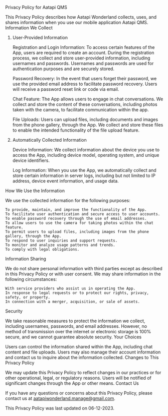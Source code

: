 Privacy Policy for Aatapi QMS

This Privacy Policy describes how Aatapi Wonderland collects, uses, and shares information when you use our mobile application Aatapi QMS.
Information We Collect
1. User-Provided Information

    Registration and Login Information: To access certain features of the App, users are required to create an account. During the registration process, we collect and store user-provided information, including usernames and passwords. Usernames and passwords are used for authentication purposes and are securely stored.

    Password Recovery: In the event that users forget their password, we use the provided email address to facilitate password recovery. Users will receive a password reset link or code via email.

    Chat Feature: The App allows users to engage in chat conversations. We collect and store the content of these conversations, including photos taken with the camera, to facilitate communication within the app.

    File Uploads: Users can upload files, including documents and images from the phone gallery, through the App. We collect and store these files to enable the intended functionality of the file upload feature.

2. Automatically Collected Information

    Device Information: We collect information about the device you use to access the App, including device model, operating system, and unique device identifiers.

    Log Information: When you use the App, we automatically collect and store certain information in server logs, including but not limited to IP address, device event information, and usage data.

How We Use the Information

We use the collected information for the following purposes:

    To provide, maintain, and improve the functionality of the App.
    To facilitate user authentication and secure access to user accounts.
    To enable password recovery through the use of email addresses.
    To allow users to use the camera for taking photos within the chat feature.
    To permit users to upload files, including images from the phone gallery, through the App.
    To respond to user inquiries and support requests.
    To monitor and analyze usage patterns and trends.
    To comply with legal obligations.

Information Sharing

We do not share personal information with third parties except as described in this Privacy Policy or with user consent. We may share information in the following circumstances:

    With service providers who assist us in operating the App.
    In response to legal requests or to protect our rights, privacy, safety, or property.
    In connection with a merger, acquisition, or sale of assets.

Security

We take reasonable measures to protect the information we collect, including usernames, passwords, and email addresses. However, no method of transmission over the internet or electronic storage is 100% secure, and we cannot guarantee absolute security.
Your Choices

Users can control the information shared within the App, including chat content and file uploads. Users may also manage their account information and contact us to inquire about the information collected.
Changes to This Privacy Policy

We may update this Privacy Policy to reflect changes in our practices or for other operational, legal, or regulatory reasons. Users will be notified of significant changes through the App or other means.
Contact Us

If you have any questions or concerns about this Privacy Policy, please contact us at aatapiwonderland.manage@gmail.com.

This Privacy Policy was last updated on 06-12-2023.
